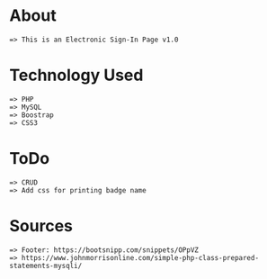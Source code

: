 # About
	=> This is an Electronic Sign-In Page v1.0

# Technology Used
	=> PHP
	=> MySQL
	=> Boostrap
	=> CSS3

# ToDo
	=> CRUD
	=> Add css for printing badge name

# Sources
	=> Footer: https://bootsnipp.com/snippets/OPpVZ
	=> https://www.johnmorrisonline.com/simple-php-class-prepared-statements-mysqli/